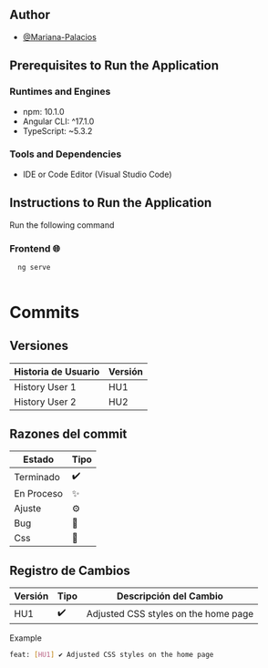 ## Author

- [@Mariana-Palacios](https://www.github.com/Mariana-Palacios)

## Prerequisites to Run the Application

### Runtimes and Engines

- npm: 10.1.0
- Angular CLI: ^17.1.0
- TypeScript: ~5.3.2

### Tools and Dependencies

- IDE or Code Editor (Visual Studio Code)

## Instructions to Run the Application

Run the following command
###  Frontend 🌐
```bash
  ng serve
  
```
# Commits

## Versiones

| Historia de Usuario | Versión |
|---------------------|---------|
| History User 1             | HU1     |
| History User 2             | HU2    |

## Razones del commit

| Estado | Tipo     |
|------------|----------|
| Terminado    | ✔️ |
| En Proceso    | ✨  |
| Ajuste    | ⚙️  |
| Bug    | 🐞  |
| Css    | 🌈  |


## Registro de Cambios

| Versión | Tipo     | Descripción del Cambio               |
|---------------------|----------|--------------------------------------|
| HU1                 | ✔️      | Adjusted CSS styles on the home page |


Example 

```bash
feat: [HU1] ✔️ Adjusted CSS styles on the home page
```
